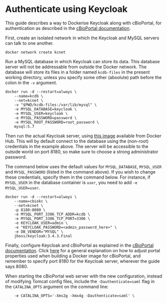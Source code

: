 # Authenticate using Keycloak #

This guide describes a way to Dockerise Keycloak along with
cBioPortal, for authentication as described in
the
[cBioPortal documentation](https://cbioportal.readthedocs.io/en/latest/Authenticating-and-Authorizing-Users-via-keycloak.html#introduction).

First, create an isolated network in which the Keycloak and MySQL
servers can talk to one another.

```shell
docker network create kcnet
```

Run a MySQL database in which Keycloak can store its data. This
database server will not be addressable from outside the Docker
network. The database will store its files in a folder named
`kcdb-files` in the present working directory, unless you specify some
other (absolute) path before the colon in the `-v` argument.

```shell
docker run -d --restart=always \
    --name=kcdb \
    --net=kcnet \
    -v "$PWD/kcdb-files:/var/lib/mysql" \
    -e MYSQL_DATABASE=keycloak \
    -e MYSQL_USER=keycloak \
    -e MYSQL_PASSWORD=password \
    -e MYSQL_ROOT_PASSWORD=root_password \
    mysql:5.7
```

Then run the actual Keycloak server, using
[this image](https://hub.docker.com/r/jboss/keycloak/)
available from Docker Hub. This will by default connect to the
database using the (non-root) credentials in the example above. The
server will be accessible to the outside world on port 8180, so make
sure to choose a strong administrator password.

The command below uses the default values for `MYSQL_DATABASE`, `MYSQL_USER` and `MYSQL_PASSWORD` (listed in the command above). If you wish to change these credentials, specify them in the command below. For instance, if `MYSQL_USER` in the database container is `user`, you need to add `-e MYSQL_USER=user`.

```
docker run -d --restart=always \
    --name=cbiokc \
    --net=kcnet \
    -p 8180:8080 \
    -e MYSQL_PORT_3306_TCP_ADDR=kcdb \
    -e MYSQL_PORT_3306_TCP_PORT=3306 \
    -e KEYCLOAK_USER=admin \
    -e "KEYCLOAK_PASSWORD=<admin_password_here>" \
    -e DB_VENDOR="MYSQL" \
    jboss/keycloak:3.4.3.Final
```

Finally, configure Keycloak and cBioPortal as explained in the
[cBioPortal documentation](https://cbioportal.readthedocs.io/en/latest/Authenticating-and-Authorizing-Users-via-keycloak.html#configure-keycloak-to-authenticate-your-cbioportal-instance).
Click [here](adjusting_configuration.md) for a general
explanation on how to adjust portal properties used when building a
Docker image for cBioPortal, and remember to specify port 8180 for the
Keycloak server, wherever the guide says 8080.

When starting the cBioPortal web server with the new configuration, instead of
modifying Tomcat config files, include the `-Dauthenticate=saml` flag in the
`CATALINA_OPTS` argument on the command line:

```
    -e CATALINA_OPTS='-Xms2g -Xmx4g -Dauthenticate=saml' \
```
